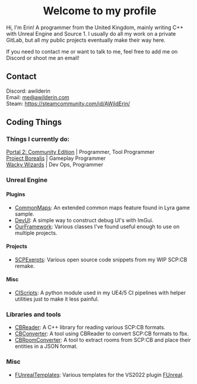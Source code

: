 <h1 align="center">Welcome to my profile</h1>

Hi, I'm Erin! A programmer from the United Kingdom, mainly writing C++ with Unreal Engine and Source 1.
I usually do all my work on a private GitLab, but all my public projects eventually make their way here.

If you need to contact me or want to talk to me, feel free to add me on Discord or shoot me an email!

## Contact
Discord: awilderin <br>
Email: me@awilderin.com <br>
Steam: https://steamcommunity.com/id/AWildErin/ <br>

## Coding Things

### Things I currently do:
[Portal 2: Community Edition](https://portal2communityedition.com) | Programmer, Tool Programmer <br>
[Project Borealis](https://projectborealis.com/) | Gameplay Programmer <br>
[Wacky Wizards](https://github.com/WackyWizards) | Dev Ops, Programmer <br>

### Unreal Engine
#### Plugins
- [CommonMaps](https://github.com/AWildErin/commonmaps): An extended common maps feature found in Lyra game sample.
- [DevUI](https://github.com/AWildErin/devui): A simple way to construct debug UI's with ImGui.
- [OurFramework](https://github.com/AWildErin/ourframework): Various classes I've found useful enough to use on multiple projects.
#### Projects
- [SCPExerpts](https://github.com/AWildErin/scpexcerpts): Various open source code snippets from my WIP SCP:CB remake.
#### Misc
- [CIScripts](https://github.com/AWildErin/ciscripts): A python module used in my UE4/5 CI pipelines with helper utilities just to make it less painful.

### Libraries and tools
- [CBReader](https://github.com/AWildErin/cbreader): A C++ library for reading various SCP:CB formats.
- [CBConverter](https://github.com/AWildErin/cbconverter): A tool using CBReader to convert SCP:CB formats to fbx.
- [CBRoomConverter](https://github.com/AWildErin/CBRoomConverter): A tool to extract rooms from SCP:CB and place their entities in a JSON format.

### Misc
- [FUnrealTemplates](https://github.com/AWildErin/funrealtemplates): Various templates for the VS2022 plugin [FUnreal](https://github.com/fdefelici/vs-funreal).
